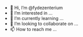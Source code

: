 - 👋 Hi, I’m @fydezenterium
- 👀 I’m interested in ...
- 🌱 I’m currently learning ...
- 💞️ I’m looking to collaborate on ...
- 📫 How to reach me ...

<!---
fydezenterium/fydezenterium is a ✨ special ✨ repository because its `README.md` (this file) appears on your GitHub profile.
You can click the Preview link to take a look at your changes.
--->
